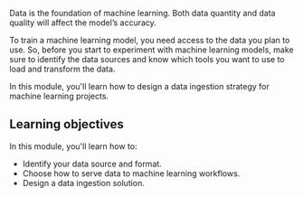 Data is the foundation of machine learning. Both data quantity and data quality will affect the model’s accuracy.

To train a machine learning model, you need access to the data you plan to use. So, before you start to experiment with machine learning models, make sure to identify the data sources and know which tools you want to use to load and transform the data.

In this module, you'll learn how to design a data ingestion strategy for machine learning projects.

## Learning objectives

In this module, you'll learn how to:

- Identify your data source and format.
- Choose how to serve data to machine learning workflows.
- Design a data ingestion solution.